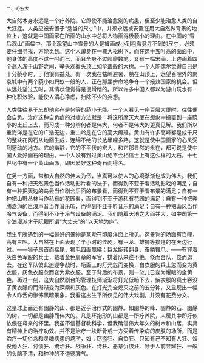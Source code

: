     二、论宏大 

   大自然本身永远是一个疗养院。它即使不能治愈别的病患，但至少能治愈人类的自大狂症。人类应被安置于“适当的尺寸”中，并须永远被安置在用大自然做背景的地位上，这就是中国画家在所画的山水中总将人物画得极藐小的理由。在中国的“雪后观山”画幅中，那个观望山中雪景的人是被画成小到粗看竟寻不到的尺寸，必须要仔细寻找，方能觅到。这个人蹲身在一棵大松树下，而在这十五吋高的画面中，他身体的高度不过一吋而已，而且全身不过聊聊数笔。又有一幅宋画，上边画着四个高人游于山野之间，举头观看头顶上如伞盖般的大树。一个人能偶尔觉得自己是十分藐小时，于他很有益处。有一次我在牯岭避暑，躺在山顶上，远望百哩外的南京城中有两个藐小如蚂蚁一般的人，正在那里拚命地争夺一个报效国家的机会。但从远处望过去时，其情状便觉得是很滑稽的。所以许多中国人都以为游山玩水有一种化积效验，能使人清心净虑，扫除不少的妄想。

   人类往往易于忘却他实在是何等的藐小无能。一个人看见一座百层大厦时，往往便会自负。治疗这种自负症的对症方法就是：将这所摩天大厦在想象中搬置到一座藐小的土丘上去，而习成一种分辨何者是伟大，何者不是伟大的更真见解。我们所以重海洋是在它的广浩无边，重山岭是在它的高大绵延。黄山有许多高峰都是成千尺的整块花冈石从地面生成，连绵不绝的长达半哩多路。这就是使中国画家的心灵受到感动的地方。它的幽静，它的不平伏的宏大，和它那显然的永在，都可说是使中国人爱好画石的理由。一个人没有到过黄山绝不会相信世上有这么样的大石。十七世纪中有一个黄山画派，即因爱好这种奇石而得名。

   在另一方面，常和大自然的伟大为伍，当真可以使人的心境渐渐也成为伟大。我们自有一种把天然景色当作活动影片看的法子，而得到不亚于看活动影戏的满足；自有一种把天边的乌云当作剧台后面的布景看，而得到不亚于看布景的满足；自有一种把山野丛林当作私有的花园看，而得到不亚于游私有花园的满足；自有一种把奔腾澎湃的巨浪声音当作音乐听，而得到不亚于听音乐的满足；自有一种把山风当作冷气设备，而得到不亚于冷气设备的满足。我们随着天地之大而并大，如中国第一个浪漫派才子阮籍所谓“大丈夫”的“以天地为庐”。

   我生平所遇到的一幅最好的景物是某晚在印度洋面上所见。这景物的场面有百哩，高有三哩。大自然在上面表现了半小时的佳剧，有巨龙、雄狮等接连的在天边行过。——狮子昂首而摇尾，狮毛四面飘拂；巨龙婉转翻身，奋鳞舞爪，——有穿着灰白色军服的兵士，戴着金色肩章的军官，排着队来往不绝，倏而合队，倏而退去。在这军队彼此追逐争战时，场面上的灯光忽而变换，白衣服的兵士忽而变为黄衣服，灰色衣服忽而变为紫衣服。至于背后的布景，则一忽儿已变为耀眼的金黄色。再过一刻，这大自然剧台的管理技师渐渐将灯光低暗下去，紫衣服的兵士吞没了黄衣服的而渐渐变为深紫和灰色。在灯光完全熄灭之前的五分钟，又显现出一幅令人咋舌的惨怖黑暗景象。我看这出生平所仅见的伟大戏剧，并没有花费分文。

   这星球上面还有幽静的山，都是近乎治疗式的幽静。如幽静的峰、幽静的石、幽静的树，一切都是幽静而伟大的。凡是环抱形的山都是一所疗养院，人居其中即好似依偎在母亲的怀里。我虽不信基督教科学，但我确信伟大年久的树木和山居，实具有精神上的治疗功效。并不是治疗一块断骨或一方受着传染病的皮肤的场所，而是治疗一切俗念和灵魂病患的场所，如：窃盗狂、自负狂、只知有己不知有人狂、奴役他人狂、讨债狂、统治狂、战争狂、诗狂、恶意仇恨狂、好于人前显耀狂、一般的头脑不清，和种种的不道德脾气。

